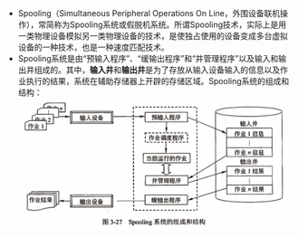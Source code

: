 - Spooling（Simultaneous Peripheral Operations On Line，外围设备联机操作），常简称为Spooling系统或假脱机系统。所谓Spooling技术，实际上是用一类物理设备模拟另一类物理设备的技术，是使独占使用的设备变成多台虚拟设备的一种技术，也是一种速度匹配技术。
- Spooling系统是由“预输入程序”、“缓输出程序”和“井管理程序”以及输入和输出井组成的。其中，**输入井**和**输出井**是为了存放从输入设备输入的信息以及作业执行的结果，系统在辅助存储器上开辟的存储区域。Spooling系统的组成和结构：
  ![image.png](../assets/image_1648978296631_0.png)